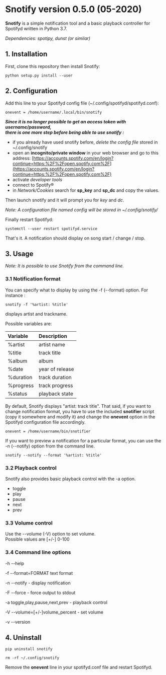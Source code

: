 # **Snotify** version 0.5.0 (05-2020)

**Snotify** is a simple notification tool and a basic playback controller for Spotifyd written in Python 3.7.

*Dependencies: spotipy, dunst (or similar)*

## 1. Installation

First, clone this repository then install Snotify:

`python setup.py install --user`

## 2. Configuration

Add this line to your Spotifyd config file (~/.config/spotifyd/spotifyd.conf):

`onevent = /home/username/.local/bin/snotify`

***Since it is no longer possible to get an access token with username/password,  
there is one more step before being able to use snotify :***

- if you already have used snotify before, *delete the config file* stored in ~/.config/snotify
- open an **incognito/private window** in your web browser and go to this address: [https://accounts.spotify.com/en/login?continue=https:%2F%2Fopen.spotify.com%2F](https://accounts.spotify.com/en/login?continue=https:%2F%2Fopen.spotify.com%2F)
- activate *developer tools*
- connect to Spotify®
- in *Network/Cookies* search for **sp_key** and **sp_dc** and copy the values.

Then launch snotify and it will prompt you for *key* and *dc*.

*Note: A configuration file named config will be stored in ~/.config/snotify/*

Finally restart Spotifyd:

`systemctl --user restart spotifyd.service`

That's it. A notification should display on song start / change / stop.

## 3. Usage

*Note: It is possible to use Snotify from the command line.*

### 3.1 Notification format

You can specify what to display by using the -f (--format) option. For instance :

`snotify -f '%artist: %title'`

displays artist and trackname.


Possible variables are:

|Variable |Description
|:--------|:----------
|%artist |artist name
|%title |track title
|%album |album
|%date |year of release
|%duration |track duration
|%progress |track progress
|%status |playback state

By default, Snotify displays "artist: track title". That said, if you want to change notification format, you have to use the included **snotifier** script (copy it somewhere and modify it) and change the **onevent** option in the Spotifyd configuration file accordingly.

`onevent = /home/username/bin/snotifier`

If you want to preview a notification for a particular format, you can use the -n (--notify) option from the command line.

`snotify --notify --format '%artist: %title'`

### 3.2 Playback control

Snotify also provides basic playback control with the -a option.

- toggle
- play
- pause
- next
- prev

### 3.3 Volume control

Use the --volume (-V) option to set volume.<br>
Possible values are [+/-] 0-100

### 3.4 Command line options

-h --help

-f --format=FORMAT text format

-n --notify - display notification

-F --force - force output to stdout

-a toggle,play,pause,next,prev - playback control

-V --volume=[+/-]volume_percent - set volume

-v --version

## 4. Uninstall

`pip uninstall snotify`

`rm -rf ~/.config/snotify`

Remove the **onevent** line in your spotifyd.conf file and restart Spotifyd.

